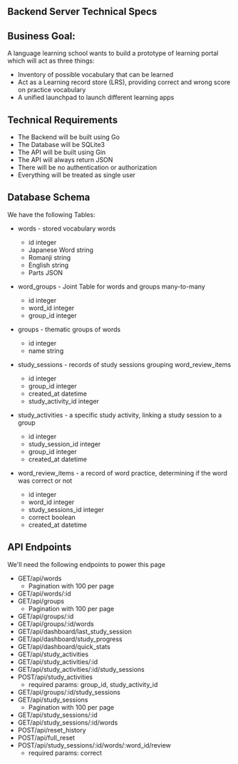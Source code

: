 ## Backend Server Technical Specs

## Business Goal: 
A language learning school wants to build a prototype of learning portal which will act as three things:
- Inventory of possible vocabulary that can be learned
- Act as a  Learning record store (LRS), providing correct and wrong score on practice vocabulary
- A unified launchpad to launch different learning apps

## Technical Requirements

- The Backend will be built using Go
- The Database will be SQLite3
- The API will be built using Gin
- The API will always return JSON
- There will be no authentication or authorization
- Everything will be treated as single user



## Database Schema

We have the following Tables:

- words - stored vocabulary words
    - id integer
    - Japanese Word string
    - Romanji string
    - English string
    - Parts JSON

- word_groups - Joint Table for words and groups many-to-many
    - id integer
    - word_id integer
    - group_id integer
    
- groups - thematic groups of words
    - id integer
    - name string

- study_sessions - records of study sessions grouping word_review_items
    - id integer
    - group_id integer
    - created_at datetime
    - study_activity_id integer
    
- study_activities - a specific study activity, linking a study session to a group
    - id integer
    - study_session_id integer
    - group_id integer
    - created_at datetime


- word_review_items - a record of word practice, determining if the word was correct or not
    - id integer
    - word_id integer
    - study_sessions_id integer
    - correct boolean
    - created_at datetime

## API Endpoints

We'll need the following endpoints to power this page


- GET/api/words
    - Pagination with 100 per page
- GET/api/words/:id
- GET/api/groups
    - Pagination with 100 per page
- GET/api/groups/:id
- GET/api/groups/:id/words
- GET/api/dashboard/last_study_session
- GET/api/dashboard/study_progress
- GET/api/dashboard/quick_stats
- GET/api/study_activities
- GET/api/study_activities/:id
- GET/api/study_activities/:id/study_sessions 
- POST/api/study_activities
    - required params: group_id, study_activity_id
- GET/api/groups/:id/study_sessions
- GET/api/study_sessions
    - Pagination with 100 per page
- GET/api/study_sessions/:id
- GET/api/study_sessions/:id/words
- POST/api/reset_history
- POST/api/full_reset
- POST/api/study_sessions/:id/words/:word_id/review
    - required params: correct


